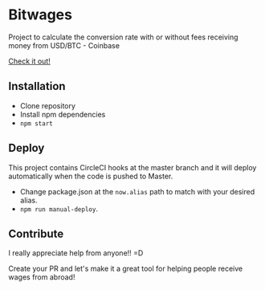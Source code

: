 # Bitwages
Project to calculate the conversion rate with or without fees receiving money from USD/BTC - Coinbase 

[Check it out!](https://bitwages.now.sh/)

## Installation
- Clone repository
- Install npm dependencies
- `npm start`

## Deploy

This project contains CircleCI hooks at the master branch and it will deploy automatically when the code is pushed to Master.

- Change package.json at the `now.alias` path to match with your desired alias.
- `npm run manual-deploy`.

## Contribute

I really appreciate help from anyone!! =D

Create your PR and let's make it a great tool for helping people receive wages from abroad!
